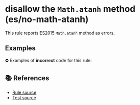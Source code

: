 # disallow the `Math.atanh` method (es/no-math-atanh)

This rule reports ES2015 `Math.atanh` method as errors.

## Examples

⛔ Examples of **incorrect** code for this rule:

<eslint-playground type="bad" code="/*eslint es/no-math-atanh: error */
const n = Math.atanh(value)
" />

## 📚 References

- [Rule source](https://github.com/mysticatea/eslint-plugin-es/blob/v1.3.1/lib/rules/no-math-atanh.js)
- [Test source](https://github.com/mysticatea/eslint-plugin-es/blob/v1.3.1/tests/lib/rules/no-math-atanh.js)

